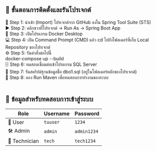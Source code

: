 ## 🚀 ขั้นตอนการติดตั้งและรันโปรเจกต์ <br>
🔧 Step 1: นำเข้า (Import) โปรเจกต์จาก GitHub ลงใน Spring Tool Suite (STS) <br>
▶️ Step 2: คลิกขวาที่โปรเจกต์ → Run As → Spring Boot App <br>
🐳 Step 3: เปิดโปรแกรม Docker Desktop <br>
💻 Step 4: เปิด Command Prompt (CMD) แล้ว cd ไปยังโฟลเดอร์ที่เก็บ Local Repository ของโปรเจกต์ <br>
⚙️ Step 5: รันคำสั่งต่อไปนี้ <br>
docker-compose up --build <br>
🗄️ Step 6: ทดสอบเชื่อมต่อเข้าโปรแกรม SQL Server <br>
📂 Step 7: รันสคริปต์ฐานข้อมูลชื่อ dbo1.sql (อยู่ในโฟลเดอร์หลักของโปรเจกต์) <br>
🧩 Step 8: ลอง Run Maven เพื่อทดสอบการทำงานของระบบ <br>
<br>
## 🧪 ข้อมูลสำหรับทดสอบการเข้าสู่ระบบ <br>
| Role | Username | Password |
|------|-----------|-----------|
| 👤 User | `tuuser` | `1234` |
| 🛠️ Admin | `admin` | `admin1234` |
| 🔧 Technician | `tech` | `tech1234` |
